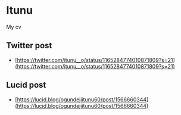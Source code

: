 # Itunu
My cv 


## Twitter post
- [https://twitter.com/itunu__o/status/1165284774010871809?s=21](https://twitter.com/itunu__o/status/1165284774010871809?s=21)

## Lucid post
- [https://lucid.blog/ogundejiitunu60/post/1566660344](https://lucid.blog/ogundejiitunu60/post/1566660344)
